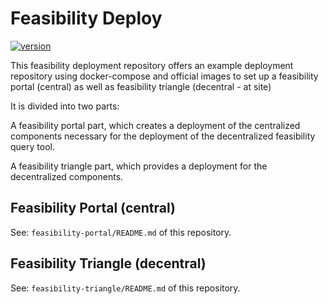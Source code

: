 # Feasibility Deploy

[![version](https://img.shields.io/badge/version-5.4.0-green.svg)](https://github.com/medizininformatik-initiative/feasibility-deploy/releases)

This feasibility deployment repository offers an example deployment repository using docker-compose and official images to set up a feasibility portal (central) as well as feasibility triangle (decentral - at site)

It is divided into two parts:

A feasibility portal part, which creates a deployment of the centralized components necessary for the deployment of the decentralized feasibility query tool.

A feasibility triangle part, which provides a deployment for the decentralized components.


## Feasibility Portal (central)

See: `feasibility-portal/README.md` of this repository.

## Feasibility Triangle (decentral)

See: `feasibility-triangle/README.md` of this repository.
